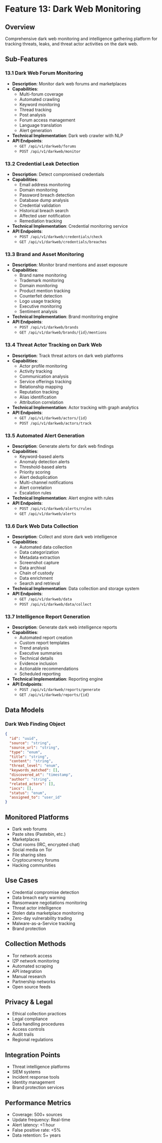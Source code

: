 # Feature 13: Dark Web Monitoring

## Overview
Comprehensive dark web monitoring and intelligence gathering platform for tracking threats, leaks, and threat actor activities on the dark web.

## Sub-Features

### 13.1 Dark Web Forum Monitoring
- **Description**: Monitor dark web forums and marketplaces
- **Capabilities**:
  - Multi-forum coverage
  - Automated crawling
  - Keyword monitoring
  - Thread tracking
  - Post analysis
  - Forum access management
  - Language translation
  - Alert generation
- **Technical Implementation**: Dark web crawler with NLP
- **API Endpoints**: 
  - `GET /api/v1/darkweb/forums`
  - `POST /api/v1/darkweb/monitor`

### 13.2 Credential Leak Detection
- **Description**: Detect compromised credentials
- **Capabilities**:
  - Email address monitoring
  - Domain monitoring
  - Password breach detection
  - Database dump analysis
  - Credential validation
  - Historical breach search
  - Affected user notification
  - Remediation tracking
- **Technical Implementation**: Credential monitoring service
- **API Endpoints**: 
  - `POST /api/v1/darkweb/credentials/check`
  - `GET /api/v1/darkweb/credentials/breaches`

### 13.3 Brand and Asset Monitoring
- **Description**: Monitor brand mentions and asset exposure
- **Capabilities**:
  - Brand name monitoring
  - Trademark monitoring
  - Domain monitoring
  - Product mention tracking
  - Counterfeit detection
  - Logo usage tracking
  - Executive monitoring
  - Sentiment analysis
- **Technical Implementation**: Brand monitoring engine
- **API Endpoints**: 
  - `POST /api/v1/darkweb/brands`
  - `GET /api/v1/darkweb/brands/{id}/mentions`

### 13.4 Threat Actor Tracking on Dark Web
- **Description**: Track threat actors on dark web platforms
- **Capabilities**:
  - Actor profile monitoring
  - Activity tracking
  - Communication analysis
  - Service offerings tracking
  - Relationship mapping
  - Reputation tracking
  - Alias identification
  - Attribution correlation
- **Technical Implementation**: Actor tracking with graph analytics
- **API Endpoints**: 
  - `GET /api/v1/darkweb/actors/{id}`
  - `POST /api/v1/darkweb/actors/track`

### 13.5 Automated Alert Generation
- **Description**: Generate alerts for dark web findings
- **Capabilities**:
  - Keyword-based alerts
  - Anomaly detection alerts
  - Threshold-based alerts
  - Priority scoring
  - Alert deduplication
  - Multi-channel notifications
  - Alert correlation
  - Escalation rules
- **Technical Implementation**: Alert engine with rules
- **API Endpoints**: 
  - `POST /api/v1/darkweb/alerts/rules`
  - `GET /api/v1/darkweb/alerts`

### 13.6 Dark Web Data Collection
- **Description**: Collect and store dark web intelligence
- **Capabilities**:
  - Automated data collection
  - Data categorization
  - Metadata extraction
  - Screenshot capture
  - Data archival
  - Chain of custody
  - Data enrichment
  - Search and retrieval
- **Technical Implementation**: Data collection and storage system
- **API Endpoints**: 
  - `GET /api/v1/darkweb/data`
  - `POST /api/v1/darkweb/data/collect`

### 13.7 Intelligence Report Generation
- **Description**: Generate dark web intelligence reports
- **Capabilities**:
  - Automated report creation
  - Custom report templates
  - Trend analysis
  - Executive summaries
  - Technical details
  - Evidence inclusion
  - Actionable recommendations
  - Scheduled reporting
- **Technical Implementation**: Reporting engine
- **API Endpoints**: 
  - `POST /api/v1/darkweb/reports/generate`
  - `GET /api/v1/darkweb/reports/{id}`

## Data Models

### Dark Web Finding Object
```json
{
  "id": "uuid",
  "source": "string",
  "source_url": "string",
  "type": "enum",
  "title": "string",
  "content": "string",
  "threat_level": "enum",
  "keywords_matched": [],
  "discovered_at": "timestamp",
  "author": "string",
  "related_actors": [],
  "iocs": [],
  "status": "enum",
  "assigned_to": "user_id"
}
```

## Monitored Platforms
- Dark web forums
- Paste sites (Pastebin, etc.)
- Marketplaces
- Chat rooms (IRC, encrypted chat)
- Social media on Tor
- File sharing sites
- Cryptocurrency forums
- Hacking communities

## Use Cases
- Credential compromise detection
- Data breach early warning
- Ransomware negotiations monitoring
- Threat actor intelligence
- Stolen data marketplace monitoring
- Zero-day vulnerability trading
- Malware-as-a-Service tracking
- Brand protection

## Collection Methods
- Tor network access
- I2P network monitoring
- Automated scraping
- API integration
- Manual research
- Partnership networks
- Open source feeds

## Privacy & Legal
- Ethical collection practices
- Legal compliance
- Data handling procedures
- Access controls
- Audit trails
- Regional regulations

## Integration Points
- Threat intelligence platforms
- SIEM systems
- Incident response tools
- Identity management
- Brand protection services

## Performance Metrics
- Coverage: 500+ sources
- Update frequency: Real-time
- Alert latency: <1 hour
- False positive rate: <5%
- Data retention: 5+ years
